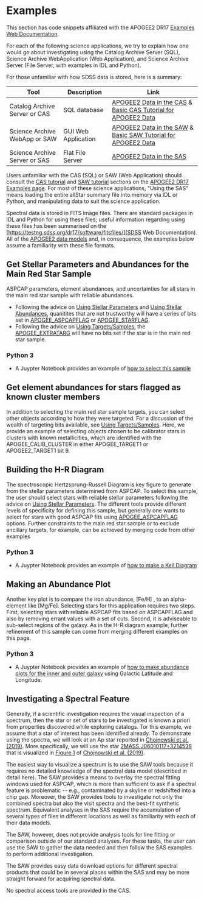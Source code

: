 # Examples 
This section has code snippets affiliated with the APOGEE2 DR17 [Examples Web Documentation](https://www.sdss.org/dr17/irspec/catalogs/). 

For each of the following science applications, we try to explain how one would go about investigating using the Catalog Archive Server (SQL), Science Archive WebApplication (Web Application), and Science Archive Server (File Server, with examples in IDL and Python). 
 
For those unfamiliar with how SDSS data is stored, here is a summary: 

| Tool | Description | Link |
-------|-------------|------|
| Catalog Archive Server or CAS | SQL database | [APOGEE2 Data in the CAS](https://testng.sdss.org/dr17/irspec/spectro_data/#cas) & [Basic CAS Tutorial for APOGEE2 Data](https://testng.sdss.org/dr17/irspec/catalogs/#CAS)| 
| Science Archive WebApp or SAW | GUI Web Application | [APOGEE2 Data in the SAW](https://testng.sdss.org/dr17/irspec/spectro_data/#ScienceArchiveWebapp(SAW)) & [Basic SAW Tutorial for APOGEE2 Data](https://testng.sdss.org/dr17/irspec/catalogs/#SAW) |
| Science Archive Server or SAS | Flat File Server |[APOGEE2 Data in the SAS](https://testng.sdss.org/dr17/irspec/spectro_data/#ScienceArchiveServer(SAS)) | 

Users unfamiliar with the CAS (SQL) or SAW (Web Application) should consult the [CAS tutorial](https://testng.sdss.org/dr17/irspec/catalogs/#CAS) and [SAW tutorial](https://testng.sdss.org/dr17/irspec/catalogs/#SAW) sections on the [APOGEE2 DR17 Examples page](https://www.sdss.org/dr17/irspec/catalogs/). For most of these science applications, "Using the SAS" means loading the entire allStar summary file into memory via IDL or Python, and manipulating data to suit the science application.

Spectral data is stored in FITS image files. There are standard packages in IDL and Python for using these files; useful information regarding using these files has been summarised on the [https://testng.sdss.org/dr17/software/fitsfiles/](SDSS Web Documentation). All of the [APOGEE2 data models](https://data.sdss.org/datamodel/index-files.html) and, in consequence, the examples below assume a familiarity with these file formats.

## Get Stellar Parameters and Abundances for the Main Red Star Sample

ASPCAP parameters, element abundances, and uncertainties for all stars in the main red star sample with reliable abundances.

- Following the advice on [Using Stellar Parameters](https://sdss.org/dr17/irspec/parameters) and [Using Stellar Abundances](https://sdss.org/dr17/irspec/abundances), quanitites that are not trustworthy will have a series of bits set in [APOGEE_ASPCAPFLAG](https://sdss.org/dr17/irspec/apogee-bitmasks/#APOGEE_ASPCAPFLAG:ASPCAPstarlevelbitmask) or [APOGEE_STARFLAG](https://sdss.org/dr17/irspec/apogee-bitmasks/#APOGEE_STARFLAG,APOGEE_ANDFLAG:APOGEEstarlevelbitmask).
- Following the advice on [Using Targets/Samples](https://sdss.org/dr17/irspec/targettingbits/), the [APOGEE_EXTRATARG](https://sdss.org/dr17/irspec/apogee-bitmasks/#EXTRATARG:basictargetinginformation) will have no bits set if the star is in the main red star sample.

### Python 3
- A Juypter Notebook provides an example of [how to select this sample](APOGEE_Keil_Diagram.ipynb)
 
## Get element abundances for stars flagged as known cluster members

In addition to selecting the main red star sample targets, you can select other objects according to how they were targeted. For a discussion of the wealth of targeting bits available, see [Using Targets/Samples](https://sdss.org/dr17/irspec/targettingbits/).
Here, we provide an example of selecting objects chosen to be calibrator stars in clusters with known metallicities, which are identified with the APOGEE_CALIB_CLUSTER in either APOGEE_TARGET1 or APOGEE2_TARGET1 bit 9.

## Building the H-R Diagram

The spectroscopic Hertzsprung-Russell Diagram is key figure to generate from the stellar parameters determined from ASPCAP. To select this sample, the user should select stars with reliable stellar parameters following the advice on [Using Stellar Parameters](https://sdss.org/dr17/irspec/parameters). The different tools provide different levels of specificity for defining this sample, but generally one wants to select for stars with good ASPCAP fits using [APOGEE_ASPCAPFLAG](https://sdss.org/dr17/irspec/apogee-bitmasks/#APOGEE_ASPCAPFLAG:ASPCAPstarlevelbitmask) options. Further constraints to the main red star sample or to exclude ancillary targets, for example, can be achieved by merging code from other examples

### Python 3
- A Juypter Notebook provides an example of [how to make a Keil Diagram](APOGEE_Keil_Diagram.ipynb)

## Making an Abundance Plot

Another key plot is to compare the iron abundance, \[Fe/H\] , to an alpha-element like \[Mg/Fe\]. Selecting stars for this application requires two steps. First, selecting stars with reliable ASPCAP fits based on ASPCAPFLAG and also by removing errant values with a set of cuts. Second, it is adviseable to sub-select regions of the galaxy. As in the H-R diagram example, further refinement of this sample can come from merging different examples on this page.

### Python 3
- A Juypter Notebook provides an example of [how to make abundance plots for the inner and outer galaxy](APOGEE_Abundance_Plot.ipynb) using Galactic Latitude and Longitude.

## Investigating a Spectral Feature

Generally, if a scientific investigation requires the visual inspection of a spectrum, then the star or set of stars to be investigated is known a priori from properties discovered while exploring catalogs. Tor this example, we assume that a star of interest has been identified already.
To demonstrate using the spectra, we will look at an Ap star reported in [Chojnowski et al. (2019)](https://ui.adsabs.harvard.edu/abs/2019ApJ...873L...5C/abstract). More specifically, we will use the star [2MASS J06010117+3214538](http://simbad.u-strasbg.fr/simbad/sim-basic?Ident=2MASS+J06010117%2B3214538&submit=SIMBAD+search) that is visualized in [Figure 1](http://www.astroexplorer.org/details/apjlab0750f1) of [Chojnowski et al. (2019)](https://ui.adsabs.harvard.edu/abs/2019ApJ...873L...5C/abstract).

The easiest way to visualize a spectrum is to use the SAW tools because it requires no detailed knowledge of the spectral data model (described in detail here). The SAW provides a means to overlay the spectral fitting windows used for ASPCAP, which is more than sufficient to ask if a spectral feature is problematic -- e.g., contaminated by a skyline or redshifted into a chip gap. Moreover, the SAW provides tools to investigate not only the combined spectra but also the visit spectra and the best-fit synthetic spectrum. Equivalent analyses in the SAS require the accumulation of several types of files in different locations as well as familiarity with each of their data models.

The SAW, however, does not provide analysis tools for line fitting or comparison outside of our standard analyses. For these tasks, the user can use the SAW to gather the data needed and then follow the SAS examples to perform additional investigation.

The SAW provides easy data download options for different spectral products that could be in several places within the SAS and may be more straight forward for acquiring spectral data.

No spectral access tools are provided in the CAS.
